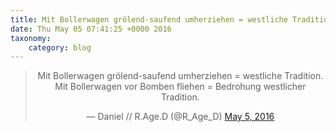 ```yaml
---
title: Mit Bollerwagen grölend-saufend umherziehen = westliche Tradition.Mit Bollerwagen vor Bomben fliehen = Bedrohung westlicher Tradition.
date: Thu May 05 07:41:25 +0000 2016
taxonomy:
    category: blog
---
```

<blockquote class="twitter-tweet" align="center"><p lang="de" dir="ltr">Mit Bollerwagen grölend-saufend umherziehen = westliche Tradition.<br>Mit Bollerwagen vor Bomben fliehen = Bedrohung westlicher Tradition.</p>&mdash; Daniel // R.Age.D (@R_Age_D) <a href="https://twitter.com/R_Age_D/status/728124079429947392">May 5, 2016</a></blockquote>
